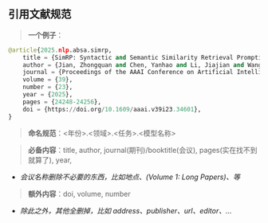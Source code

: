 
## 引用文献规范
> **一个例子**：
```python
@article{2025.nlp.absa.simrp,
    title = {SimRP: Syntactic and Semantic Similarity Retrieval Prompting Enhances Aspect Sentiment Quad Prediction},
    author = {Jian, Zhongquan and Chen, Yanhao and Li, Jiajian and Wang, Shaopan and Zeng, Xiangjian and Yao, Junfeng and An, Xinying and Wu, Qingqiang},
    journal = {Proceedings of the AAAI Conference on Artificial Intelligence},
    volume = {39},
    number = {23},
    year = {2025},
    pages = {24248-24256},
    doi = {https://doi.org/10.1609/aaai.v39i23.34601},
}
```

> **命名规范**：<年份>.<领域>.<任务>.<模型名称>

> **必备内容**：title, author, journal(期刊)/booktitle(会议), pages(实在找不到就算了), year, 
* *会议名称删除不必要的东西，比如地点、(Volume 1: Long Papers)、等*

> **额外内容**：doi, volume, number
* *除此之外，其他全删掉，比如 address、publisher、url、editor、...*
